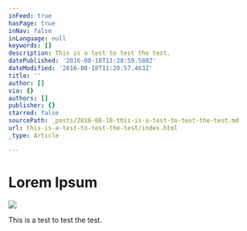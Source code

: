 ```yaml
---
inFeed: true
hasPage: true
inNav: false
inLanguage: null
keywords: []
description: This is a test to test the test.
datePublished: '2016-08-18T11:28:59.580Z'
dateModified: '2016-08-18T11:28:57.463Z'
title: ''
author: []
via: {}
authors: []
publisher: {}
starred: false
sourcePath: _posts/2016-08-18-this-is-a-test-to-test-the-test.md
url: this-is-a-test-to-test-the-test/index.html
_type: Article

---
```

# Lorem Ipsum
![](https://the-grid-user-content.s3-us-west-2.amazonaws.com/f7a78f37-9ffb-4601-a1f2-0db5b328cc17.png)

This is a test to test the test.
